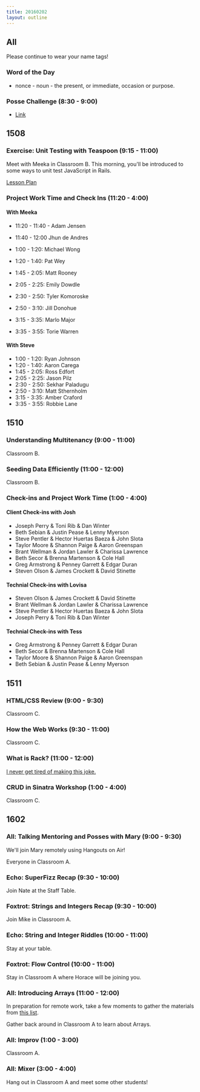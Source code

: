 ```yaml
---
title: 20160202
layout: outline
---
```

## All

Please continue to wear your name tags!

### Word of the Day

* nonce - noun - the present, or immediate, occasion or purpose.

### Posse Challenge (8:30 - 9:00)

* [Link](https://github.com/turingschool/posse_challenges/tree/master/college_scorecard)

## 1508

### Exercise: Unit Testing with Teaspoon (9:15 - 11:00)

Meet with Meeka in Classroom B. This morning, you'll be introduced to some ways to unit test JavaScript in Rails.

[Lesson Plan](https://github.com/turingschool/lesson_plans/blob/master/ruby_04-apis_and_scalability/testing_javascript_in_rails.markdown)

### Project Work Time and Check Ins (11:20 - 4:00)

#### With Meeka

- 11:20 - 11:40 - Adam Jensen
- 11:40 - 12:00 Jhun de Andres

- 1:00 - 1:20: Michael Wong
- 1:20 - 1:40: Pat Wey
- 1:45 - 2:05: Matt Rooney
- 2:05 - 2:25: Emily Dowdle
- 2:30 - 2:50: Tyler Komoroske
- 2:50 - 3:10: Jill Donohue
- 3:15 - 3:35: Marlo Major
- 3:35 - 3:55: Torie Warren

#### With Steve

- 1:00 - 1:20: Ryan Johnson
- 1:20 - 1:40: Aaron Carega
- 1:45 - 2:05: Ross Edfort
- 2:05 - 2:25: Jason Pilz
- 2:30 - 2:50: Sekhar Paladugu
- 2:50 - 3:10: Matt Sthernholm
- 3:15 - 3:35: Amber Craford
- 3:35 - 3:55: Robbie Lane

## 1510

### Understanding Multitenancy (9:00 - 11:00)

Classroom B.

### Seeding Data Efficiently (11:00 - 12:00)

Classroom B.

### Check-ins and Project Work Time (1:00 - 4:00)

#### Client Check-ins with Josh

-  Joseph Perry & Toni Rib & Dan Winter
-  Beth Sebian & Justin Pease & Lenny Myerson
-  Steve Pentler & Hector Huertas Baeza & John Slota
-  Taylor Moore & Shannon Paige & Aaron Greenspan
-  Brant Wellman & Jordan Lawler & Charissa Lawrence
-  Beth Secor & Brenna Martenson & Cole Hall
-  Greg Armstrong & Penney Garrett & Edgar Duran
-  Steven Olson & James Crockett & David Stinette

#### Technial Check-ins with Lovisa

-  Steven Olson & James Crockett & David Stinette
-  Brant Wellman & Jordan Lawler & Charissa Lawrence
-  Steve Pentler & Hector Huertas Baeza & John Slota
-  Joseph Perry & Toni Rib & Dan Winter

#### Technial Check-ins with Tess

-  Greg Armstrong & Penney Garrett & Edgar Duran
-  Beth Secor & Brenna Martenson & Cole Hall
-  Taylor Moore & Shannon Paige & Aaron Greenspan
-  Beth Sebian & Justin Pease & Lenny Myerson

## 1511

### HTML/CSS Review (9:00 - 9:30)

Classroom C.

### How the Web Works (9:30 - 11:00)

Classroom C.

### What is Rack? (11:00 - 12:00)

[I never get tired of making this joke.](https://www.youtube.com/watch?v=HEXWRTEbj1I)

### CRUD in Sinatra Workshop (1:00 - 4:00)

Classroom C.


## 1602

### All: Talking Mentoring and Posses with Mary (9:00 - 9:30)

We'll join Mary remotely using Hangouts on Air!

Everyone in Classroom A.

### Echo: SuperFizz Recap (9:30 - 10:00)

Join Nate at the Staff Table.

### Foxtrot: Strings and Integers Recap (9:30 - 10:00)

Join Mike in Classroom A.

### Echo: String and Integer Riddles (10:00 - 11:00)

Stay at your table.

### Foxtrot: Flow Control (10:00 - 11:00)

Stay in Classroom A where Horace will be joining you.

### All: Introducing Arrays (11:00 - 12:00)

In preparation for remote work, take a few moments to gather
the materials from [this list](https://gist.github.com/worace/22cf499ca7a5041decb4).

Gather back around in Classroom A to learn about Arrays.

### All: Improv (1:00 - 3:00)

Classroom A.

### All: Mixer (3:00 - 4:00)

Hang out in Classroom A and meet some other students!
